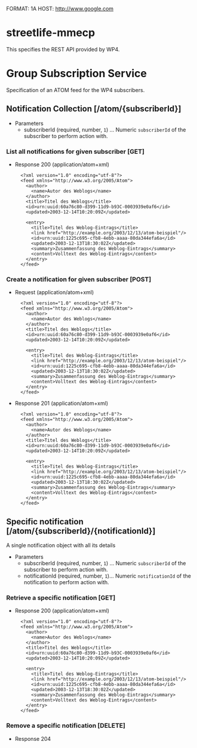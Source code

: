 FORMAT: 1A
HOST: http://www.google.com

# streetlife-mmecp
This specifies the REST API provided by WP4.

# Group Subscription Service
Specification of an ATOM feed for the WP4 subscribers.

## Notification Collection [/atom/{subscriberId}]

+ Parameters
    + subscriberId (required, number, `1`) ... Numeric `subscriberId` of the subscriber to perform action with.

### List all notifications for given subscriber [GET]
+ Response 200 (application/atom+xml)

        <?xml version="1.0" encoding="utf-8"?>
        <feed xmlns="http://www.w3.org/2005/Atom">
          <author>
            <name>Autor des Weblogs</name>
          </author>
          <title>Titel des Weblogs</title>
          <id>urn:uuid:60a76c80-d399-11d9-b93C-0003939e0af6</id>
          <updated>2003-12-14T10:20:09Z</updated>
         
          <entry>
            <title>Titel des Weblog-Eintrags</title>
            <link href="http://example.org/2003/12/13/atom-beispiel"/>
            <id>urn:uuid:1225c695-cfb8-4ebb-aaaa-80da344efa6a</id>
            <updated>2003-12-13T18:30:02Z</updated>
            <summary>Zusammenfassung des Weblog-Eintrags</summary>
            <content>Volltext des Weblog-Eintrags</content>
          </entry>
        </feed>

### Create a notification for given subscriber [POST]
+ Request (application/atom+xml)

        <?xml version="1.0" encoding="utf-8"?>
        <feed xmlns="http://www.w3.org/2005/Atom">
          <author>
            <name>Autor des Weblogs</name>
          </author>
          <title>Titel des Weblogs</title>
          <id>urn:uuid:60a76c80-d399-11d9-b93C-0003939e0af6</id>
          <updated>2003-12-14T10:20:09Z</updated>
         
          <entry>
            <title>Titel des Weblog-Eintrags</title>
            <link href="http://example.org/2003/12/13/atom-beispiel"/>
            <id>urn:uuid:1225c695-cfb8-4ebb-aaaa-80da344efa6a</id>
            <updated>2003-12-13T18:30:02Z</updated>
            <summary>Zusammenfassung des Weblog-Eintrags</summary>
            <content>Volltext des Weblog-Eintrags</content>
          </entry>
        </feed>

+ Response 201 (application/atom+xml)

        <?xml version="1.0" encoding="utf-8"?>
        <feed xmlns="http://www.w3.org/2005/Atom">
          <author>
            <name>Autor des Weblogs</name>
          </author>
          <title>Titel des Weblogs</title>
          <id>urn:uuid:60a76c80-d399-11d9-b93C-0003939e0af6</id>
          <updated>2003-12-14T10:20:09Z</updated>
         
          <entry>
            <title>Titel des Weblog-Eintrags</title>
            <link href="http://example.org/2003/12/13/atom-beispiel"/>
            <id>urn:uuid:1225c695-cfb8-4ebb-aaaa-80da344efa6a</id>
            <updated>2003-12-13T18:30:02Z</updated>
            <summary>Zusammenfassung des Weblog-Eintrags</summary>
            <content>Volltext des Weblog-Eintrags</content>
          </entry>
        </feed>

## Specific notification [/atom/{subscriberId}/{notificationId}]
A single notification object with all its details

+ Parameters
    + subscriberId (required, number, `1`) ... Numeric `subscriberId` of the subscriber to perform action with.
    + notificationId (required, number, `1`)... Numeric `notificationId` of the notification to perform action with.

### Retrieve a specific notification [GET]
+ Response 200 (application/atom+xml)

        <?xml version="1.0" encoding="utf-8"?>
        <feed xmlns="http://www.w3.org/2005/Atom">
          <author>
            <name>Autor des Weblogs</name>
          </author>
          <title>Titel des Weblogs</title>
          <id>urn:uuid:60a76c80-d399-11d9-b93C-0003939e0af6</id>
          <updated>2003-12-14T10:20:09Z</updated>
         
          <entry>
            <title>Titel des Weblog-Eintrags</title>
            <link href="http://example.org/2003/12/13/atom-beispiel"/>
            <id>urn:uuid:1225c695-cfb8-4ebb-aaaa-80da344efa6a</id>
            <updated>2003-12-13T18:30:02Z</updated>
            <summary>Zusammenfassung des Weblog-Eintrags</summary>
            <content>Volltext des Weblog-Eintrags</content>
          </entry>
        </feed>

### Remove a specific notification [DELETE]
+ Response 204

